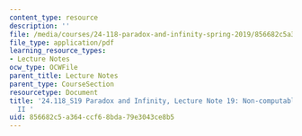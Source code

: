 ```yaml
---
content_type: resource
description: ''
file: /media/courses/24-118-paradox-and-infinity-spring-2019/856682c5a364ccf68bda79e3043ce8b5_MIT24_118S19_LecNote19.pdf
file_type: application/pdf
learning_resource_types:
- Lecture Notes
ocw_type: OCWFile
parent_title: Lecture Notes
parent_type: CourseSection
resourcetype: Document
title: '24.118_S19 Paradox and Infinity, Lecture Note 19: Non-computable Functions
  II '
uid: 856682c5-a364-ccf6-8bda-79e3043ce8b5
---
```


